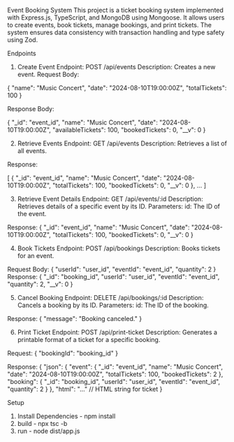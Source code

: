 


Event Booking System
This project is a ticket booking system implemented with Express.js, TypeScript, and MongoDB using Mongoose. It allows users to create events, book tickets, manage bookings, and print tickets. The system ensures data consistency with transaction handling and type safety using Zod.


Endpoints
1. Create Event
Endpoint: POST /api/events
Description: Creates a new event.
Request Body:

  {
    "name": "Music Concert",
    "date": "2024-08-10T19:00:00Z",
    "totalTickets": 100
  }

Response Body:

  {
  "_id": "event_id",
  "name": "Music Concert",
  "date": "2024-08-10T19:00:00Z",
  "availableTickets": 100,
  "bookedTickets": 0,
  "__v": 0
 }


2. Retrieve Events
Endpoint: GET /api/events
Description: Retrieves a list of all events.

Response:

[
  {
    "_id": "event_id",
    "name": "Music Concert",
    "date": "2024-08-10T19:00:00Z",
    "totalTickets": 100,
    "bookedTickets": 0,
    "__v": 0
  },
  ...
]

3. Retrieve Event Details
Endpoint: GET /api/events/:id
Description: Retrieves details of a specific event by its ID.
Parameters:
id: The ID of the event.

Response:
{
  "_id": "event_id",
  "name": "Music Concert",
  "date": "2024-08-10T19:00:00Z",
  "totalTickets": 100,
  "bookedTickets": 0,
  "__v": 0
}

4. Book Tickets
Endpoint: POST /api/bookings
Description: Books tickets for an event.


Request Body:
{
  "userId": "user_id",
  "eventId": "event_id",
  "quantity": 2
}
Response:
{
  "_id": "booking_id",
  "userId": "user_id",
  "eventId": "event_id",
  "quantity": 2,
  "__v": 0
}


5. Cancel Booking
Endpoint: DELETE /api/bookings/:id
Description: Cancels a booking by its ID.
Parameters:
id: The ID of the booking.

Response:
{
  "message": "Booking canceled."
}


6. Print Ticket
Endpoint: POST /api/print-ticket
Description: Generates a printable format of a ticket for a specific booking.

Request:
{
  "bookingId": "booking_id"
}

Response:
{
  "json": {
    "event": {
      "_id": "event_id",
      "name": "Music Concert",
      "date": "2024-08-10T19:00:00Z",
      "totalTickets": 100,
      "bookedTickets": 2
    },
    "booking": {
      "_id": "booking_id",
      "userId": "user_id",
      "eventId": "event_id",
      "quantity": 2
    }
  },
  "html": "<!DOCTYPE html>...</html>" // HTML string for ticket
}


Setup
1. Install Dependencies - npm install
3. build - npx tsc -b
4. run - node dist/app.js
   


  
